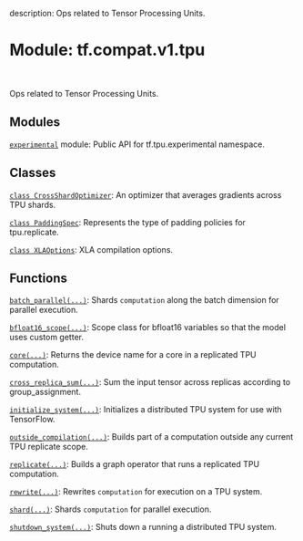 description: Ops related to Tensor Processing Units.

<div itemscope itemtype="http://developers.google.com/ReferenceObject">
<meta itemprop="name" content="tf.compat.v1.tpu" />
<meta itemprop="path" content="Stable" />
</div>

# Module: tf.compat.v1.tpu

<!-- Insert buttons and diff -->

<table class="tfo-notebook-buttons tfo-api nocontent" align="left">

</table>



Ops related to Tensor Processing Units.



## Modules

[`experimental`](../../../tf/compat/v1/tpu/experimental.md) module: Public API for tf.tpu.experimental namespace.

## Classes

[`class CrossShardOptimizer`](../../../tf/compat/v1/tpu/CrossShardOptimizer.md): An optimizer that averages gradients across TPU shards.

[`class PaddingSpec`](../../../tf/compat/v1/tpu/PaddingSpec.md): Represents the type of padding policies for tpu.replicate.

[`class XLAOptions`](../../../tf/compat/v1/tpu/XLAOptions.md): XLA compilation options.

## Functions

[`batch_parallel(...)`](../../../tf/compat/v1/tpu/batch_parallel.md): Shards `computation` along the batch dimension for parallel execution.

[`bfloat16_scope(...)`](../../../tf/compat/v1/tpu/bfloat16_scope.md): Scope class for bfloat16 variables so that the model uses custom getter.

[`core(...)`](../../../tf/compat/v1/tpu/core.md): Returns the device name for a core in a replicated TPU computation.

[`cross_replica_sum(...)`](../../../tf/compat/v1/tpu/cross_replica_sum.md): Sum the input tensor across replicas according to group_assignment.

[`initialize_system(...)`](../../../tf/compat/v1/tpu/initialize_system.md): Initializes a distributed TPU system for use with TensorFlow.

[`outside_compilation(...)`](../../../tf/compat/v1/tpu/outside_compilation.md): Builds part of a computation outside any current TPU replicate scope.

[`replicate(...)`](../../../tf/compat/v1/tpu/replicate.md): Builds a graph operator that runs a replicated TPU computation.

[`rewrite(...)`](../../../tf/compat/v1/tpu/rewrite.md): Rewrites `computation` for execution on a TPU system.

[`shard(...)`](../../../tf/compat/v1/tpu/shard.md): Shards `computation` for parallel execution.

[`shutdown_system(...)`](../../../tf/compat/v1/tpu/shutdown_system.md): Shuts down a running a distributed TPU system.


